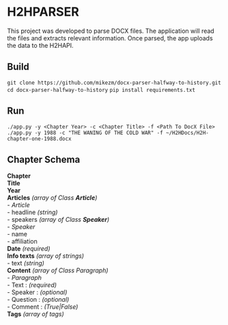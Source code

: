 # H2HPARSER

This project was developed to parse DOCX files. The application will read the files and extracts relevant information. Once parsed, the app uploads the data to the H2HAPI.

## Build

`git clone https://github.com/mikezm/docx-parser-halfway-to-history.git`
`cd docx-parser-halfway-to-history`
`pip install requirements.txt`

## Run

`./app.py -y <Chapter Year> -c <Chapter Title> -f <Path To DocX File>`  
`./app.py -y 1988 -c "THE WANING OF THE COLD WAR" -f ~/H2HDocs/H2H-chapter-one-1988.docx`  

## Chapter Schema

**Chapter**  
    **Title**  
    **Year**  
    **Articles** *(array of Class **Article**)*  
      - *Article*  
          - headline *(string)*   
          - speakers *(array of Class **Speaker**)*  
              - *Speaker*  
                  - name  
                  - affiliation  
    **Date** *(required)*  
    **Info texts** *(array of strings)*  
      - text *(string)*  
    **Content** *(array of Class Paragraph)*  
      - *Paragraph*  
          - Text     : *(required)*  
          - Speaker  : *(optional)*  
          - Question : *(optional)*  
          - Comment  : *(True|False)*  
    **Tags** *(array of tags)*  